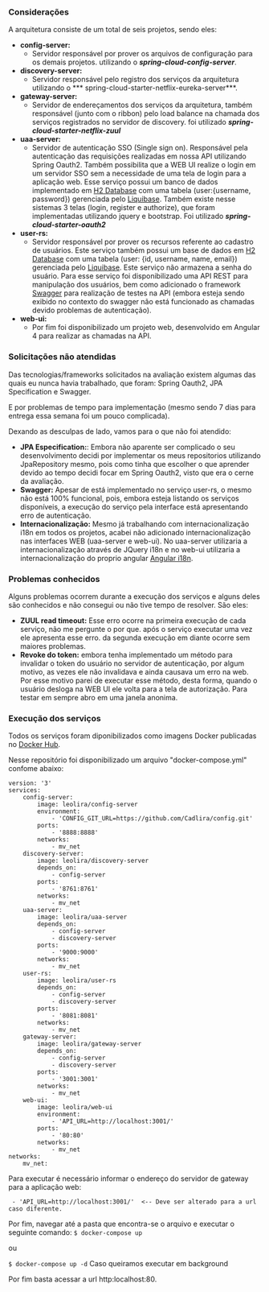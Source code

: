 ### Considerações

A arquitetura consiste de um total de seis projetos, sendo eles:
- **config-server:** 
	- Servidor responsável por prover os arquivos de configuração para os demais projetos. utilizando o ***spring-cloud-config-server***.
- **discovery-server:**
	- Servidor responsável pelo registro dos serviços da arquitetura utilizando o *** spring-cloud-starter-netflix-eureka-server***.
- **gateway-server:**
	- Servidor de endereçamentos dos serviços da arquitetura, também responsável (junto com o ribbon) pelo load balance na chamada dos serviços registrados no servidor de discovery. foi utilizado ***spring-cloud-starter-netflix-zuul***
- **uaa-server:**
	- Servidor de autenticação SSO (Single sign on). Responsável pela autenticação das requisições realizadas em nossa API utilizando Spring Oauth2. Também possibilita que a WEB UI realize o login em um servidor SSO sem a necessidade de uma tela de login para a aplicação web. Esse serviço possui um banco de dados implementado em  [H2 Database](http://www.h2database.com) com uma tabela (user:{username, password}) gerenciada pelo [Liquibase](https://www.liquibase.org/). Também existe nesse sistemas 3 telas (login, register e authorize), que foram implementadas utilizando jquery e bootstrap. Foi utilizado ***spring-cloud-starter-oauth2***
- **user-rs:**
	- Servidor responsável por prover os recursos referente ao cadastro de usuários. Este serviço também possui um base de dados em [H2 Database](http://www.h2database.com) com uma tabela (user: {id, username, name, email}) gerenciada pelo [Liquibase](https://www.liquibase.org/). Este serviço não armazena a senha do usuário. Para esse serviço foi disponibilizado uma API REST para manipulação dos usuários, bem como adicionado o framework [Swagger](https://swagger.io/) para realização de testes na API (embora esteja sendo exibido no contexto do swagger não está funcionado as chamadas devido problemas de autenticação).
- **web-ui:**
	- Por fim foi disponibilizado um projeto web, desenvolvido em Angular 4 para realizar as chamadas na API.

### Solicitações não atendidas
Das tecnologias/frameworks solicitados na avaliação existem algumas das quais eu nunca havia trabalhado, que foram: Spring Oauth2, JPA Specification e Swagger.

E por problemas de tempo para implementação (mesmo sendo 7 dias para entrega essa semana foi um pouco complicada).

Dexando as desculpas de lado, vamos para o que não foi atendido:

- **JPA Especification:**: Embora não aparente ser complicado o seu desenvolvimento decidi por implementar os meus repositorios utilizando JpaRepository mesmo, pois como tinha que escolher o que aprender devido ao tempo decidi focar em Spring Oauth2, visto que era o cerne da avaliação.
- **Swagger:** Apesar de está implementado no serviço user-rs, o mesmo não está 100% funcional, pois, embora esteja listando os serviços disponíveis, a execução do serviço pela interface está apresentando erro de autenticação.
- **Internacionalização:** Mesmo já trabalhando com internacionalização i18n em todos os projetos, acabei não adicionado internacionalização nas interfaces WEB (uaa-server e web-ui). No uaa-server utilizaria a internacionalização através de JQuery i18n e no web-ui utilizaria a internacionalização do proprio angular [Angular i18n](https://angular.io/guide/i18n).

### Problemas conhecidos
Alguns problemas ocorrem durante a execução dos serviços e alguns deles são conhecidos e não consegui ou não tive tempo de resolver. São eles:

- **ZUUL read timeout:** Esse erro ocorre na primeira execução de cada serviço, não me pergunte o por que. após o serviço executar uma vez ele apresenta esse erro. da segunda execução em diante ocorre sem maiores problemas.
- **Revoke do token:** embora tenha implementado um método para invalidar o token do usuário no servidor de autenticação, por algum motivo, as vezes ele não invalidava e ainda causava um erro na web. Por esse motivo parei de executar esse método, desta forma, quando o usuário desloga na WEB UI ele volta para a tela de autorização. Para testar em sempre abro em uma janela anonima.

### Execução dos serviços
Todos os serviços foram diponibilizados como imagens Docker publicadas no [Docker Hub](https://hub.docker.com/r/leolira/).

Nesse repositório foi disponibilizado um arquivo "docker-compose.yml" confome abaixo:
```
version: '3'
services:
    config-server:
        image: leolira/config-server
        environment:
            - 'CONFIG_GIT_URL=https://github.com/Cadlira/config.git'
        ports:
            - '8888:8888'
        networks:
            - mv_net
    discovery-server:
        image: leolira/discovery-server
        depends_on:
            - config-server
        ports:
            - '8761:8761'
        networks:
            - mv_net
    uaa-server:
        image: leolira/uaa-server
        depends_on:
            - config-server        
            - discovery-server
        ports:
            - '9000:9000'
        networks:
            - mv_net            
    user-rs:
        image: leolira/user-rs
        depends_on:
            - config-server        
            - discovery-server
        ports:
            - '8081:8081'
        networks:
            - mv_net                        
    gateway-server:
        image: leolira/gateway-server
        depends_on:
            - config-server
            - discovery-server
        ports:
            - '3001:3001'
        networks:
            - mv_net            
    web-ui:
        image: leolira/web-ui
        environment:
            - 'API_URL=http://localhost:3001/'            
        ports:
            - '80:80'
        networks:
            - mv_net
networks:
    mv_net: 
```

Para executar é necessário informar o endereço do servidor de gateway para a aplicação web:
```
 - 'API_URL=http://localhost:3001/'  <-- Deve ser alterado para a url caso diferente.
```
Por fim, navegar até a pasta que encontra-se o arquivo e executar o seguinte comando:
```$ docker-compose up```

ou

```$ docker-compose up -d```
Caso queiramos executar em background


Por fim basta acessar a url http:localhost:80.


